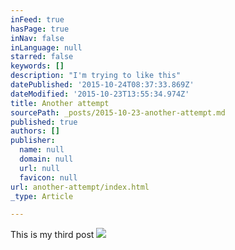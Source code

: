 ```yaml
---
inFeed: true
hasPage: true
inNav: false
inLanguage: null
starred: false
keywords: []
description: "I'm trying to like this"
datePublished: '2015-10-24T08:37:33.869Z'
dateModified: '2015-10-23T13:55:34.974Z'
title: Another attempt
sourcePath: _posts/2015-10-23-another-attempt.md
published: true
authors: []
publisher:
  name: null
  domain: null
  url: null
  favicon: null
url: another-attempt/index.html
_type: Article

---
```

This is my third post
![](https://the-grid-user-content.s3-us-west-2.amazonaws.com/7117742d-1758-42ac-b072-0bed6ccaa5fa.jpg)